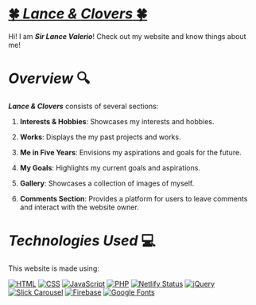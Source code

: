 # [**🍀 _**Lance & Clovers**_ 🍀**](https://lance-and-clovers.netlify.app/)
Hi! I am _**Sir Lance Valerio**_! Check out my website and know things about me!

# **_Overview_ 🔍**

**_Lance & Clovers_** consists of several sections:

1. **Interests & Hobbies**: Showcases my interests and hobbies.

2. **Works**: Displays the my past projects and works.

3. **Me in Five Years**: Envisions my aspirations and goals for the future.

4. **My Goals**: Highlights my current goals and aspirations.

5. **Gallery**: Showcases a collection of images of myself.

6. **Comments Section**: Provides a platform for users to leave comments and interact with the website owner.

# **_Technologies Used_ 💻**

This website is made using:

[![HTML](https://img.shields.io/badge/HTML5-E34F26?style=flat&logo=html5&logoColor=white)](https://developer.mozilla.org/en-US/docs/Web/Guide/HTML/HTML5) [![CSS](https://img.shields.io/badge/CSS3-1572B6?style=flat&logo=css3&logoColor=white)](https://developer.mozilla.org/en-US/docs/Web/CSS) [![JavaScript](https://img.shields.io/badge/JavaScript-F7DF1E?style=flat&logo=javascript&logoColor=black)](https://developer.mozilla.org/en-US/docs/Web/JavaScript) [![PHP](https://img.shields.io/badge/PHP-777BB4?style=flat&logo=php&logoColor=white)](https://www.php.net/) [![Netlify Status](https://api.netlify.com/api/v1/badges/b420a069-4ee2-4b94-9e43-2c9eff6fcc4b/deploy-status)](https://app.netlify.com/sites/hypertechs/deploys) [![jQuery](https://img.shields.io/badge/jQuery-0769AD?style=flat&logo=jquery&logoColor=white)](https://jquery.com/) [![Slick Carousel](https://img.shields.io/badge/Slick%20Carousel-008080?style=flat&logo=webpack&logoColor=white)](https://github.com/kenwheeler/slick/) [![Firebase](https://img.shields.io/badge/Firebase-FFCA28?style=flat&logo=firebase&logoColor=black)](https://firebase.google.com/) [![Google Fonts](https://img.shields.io/badge/Google%20Fonts-4285F4?style=flat&logo=google-fonts&logoColor=white)](https://fonts.google.com/)
